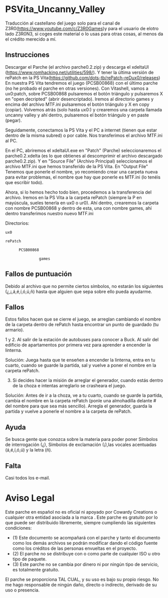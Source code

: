 # PSVita_Uncanny_Valley
Traducción al castellano del juego solo para el canal de Z3R0(https://www.youtube.com/c/Z3R0Games)y para el usuario de elotro lado Z3R0N3, si coges este material o lo usas para otras cosas, al menos da el crédito merecido a mí.


## Instrucciones
Descargar el Parche (el archivo parche0.2.zip) y descarga el xdeltaUI (https://www.romhacking.net/utilities/598/). Y tener la última versión de rePatch en la PS Vita(https://github.com/dots-tb/rePatch-reDux0/releases) En nuestra PS Vita tendremos el juego (PCSB00868) con el último parche (no he probado el parche en otras versiones). Con Vitashell, vamos a ux0:patch, sobre PCSB00868 pulsaremos el botón triángulo y pulsaremos X en "open decripted" (abrir desencriptado). Iremos al directorio games y encima del archivo MTF.ini pulsaremos el botón triángulo y X en copy (copiar). Volvemos atrás (solo hasta ux0:) y crearemos una carpeta llamada uncanny valley y ahí dentro, pulsaremos el botón triángulo y en paste (pegar).

Seguidamente, conectamos la PS Vita y el PC a internet (tienen que estar dentro de la misma subred) o por cable. Nos transferimos el archivo MTF.ini al PC.

En el PC, abriremos el xdeltaUI.exe en "Patch" (Parche) seleccionaremos el parche0.2.xdelta (es lo que obtienes al descomprimir el archivo descargado parche0.2.zip). Y en "Source File" (Archivo Principal) seleccionamos el archivo MTF.ini que hemos transferido de la PS Vita. En "Output File" Tenemos que ponerle el nombre, yo recomiendo crear una carpeta nueva para evitar problemas, el nombre que hay que ponerle es MTF.ini (lo tenéis que escribir todo).

Ahora, si lo hemos hecho todo bien, procedemos a la transferencia del archivo. Iremos en la PS Vita a la carpeta rePatch (siempre la P en mayúscula, sueles tenerla en ux0 o ur0). Ahí dentro, crearemos la carpeta con nombre PCSB00868 y dentro de esta, una con nombre games, ahí dentro transferimos nuestro nuevo MTF.ini

Directorios:

    ux0

    rePatch
   
          PCSB00868
          
                   games
                       



## Fallos de puntuación

Debido al archivo que no permite ciertos símbolos, no estarán los siguientes (¿,¡,á,é,í,ó,ú,ñ) hasta que alguien que sepa sobre ello pueda ayudarme.



## Fallos

Estos fallos hacen que se cierre el juego, se arreglan cambiando el nombre de la carpeta dentro de rePatch hasta encontrar un punto de guardado (tu armario).

1 y 2. Al salir de la estación de autobuses para conocer a Buck. Al salir del edificio de apartamentos por primera vez para aprender a encender la linterna.

Solución: Juega hasta que te enseñen a encender la linterna, entra en tu cuarto, cuando se guarde la partida, sal y vuelve a poner el nombre en la carpeta rePatch.

3. Si decides hacer la misión de arreglar el generador, cuando estás dentro de la choza e intentas arreglarlo se crasheara el juego.

Solución: Antes de ir a la choza, ve a tu cuarto, cuando se guarde la partida, cambia el nombre en la carpeta rePatch (ponle una almohadilla delante # del nombre para que sea más sencillo). Arregla el generador, guarda la partida y vuelve a ponerle el nombre a la carpeta de rePatch.


## Ayuda

Se busca gente que conozca sobre la materia para poder poner Símbolos de interrogación (¿), Símbolos de exclamación (¡),las vocales acentuadas (á,é,í,ó,ú) y la letra (ñ).

## Falta
Casi todos los e-mail.

# Aviso Legal

Este parche en español no es oficial ni apoyado por Cowardy Creations o cualquier otra entidad asociada a la marca . Este parche es gratuito por lo que puede ser distribuido libremente, siempre cumpliendo las siguientes condiciones: 
- (1) Este documento se acompañará con el parche y tanto el documento como los demás archivos se podrán modificar dando el código fuente como los créditos de las personas envueltas en el proyecto. 
- (2) El parche no se distribuye con o como parte de cualquier ISO u otro tipo de paquete. 
- (3) Este parche no se cambia por dinero ni por ningún tipo de servicio, es totalmente gratuito.

El parche se proporciona TAL CUAL, y su uso es bajo su propio riesgo. No me hago responsable de ningún daño, directo o indirecto, derivado de su uso o presencia.



